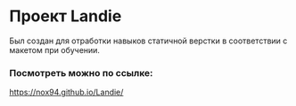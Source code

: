 # Проект Landie

Был создан для отработки навыков статичной верстки в соответствии с макетом при обучении.

### Посмотреть можно по ссылке:
https://nox94.github.io/Landie/
